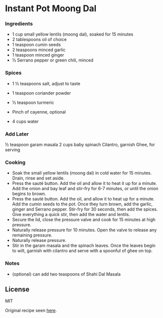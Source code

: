 # Instant Pot Moong Dal


### Ingredients

- 1 cup small yellow lentils (moong dal), soaked for 15 minutes
- 2 tablespoons oil of choice
- 1 teaspoon cumin seeds
- 2 teaspoons minced garlic
- 1 teaspoon minced ginger
- ½ Serrano pepper or green chili, minced

### Spices

 - 1 ½ teaspoons salt, adjust to taste
 - 1 teaspoon coriander powder
 - ½ teaspoon turmeric
 - Pinch of cayenne, optional

 - 4 cups water

### Add Later

½ teaspoon garam masala
2 cups baby spinach
Cilantro, garnish
Ghee, for serving

### Cooking

  - Soak the small yellow lentils (moong dal) in cold water for 15 minutes. Drain, rinse and set aside.
  - Press the sauté button. Add the oil and allow it to heat it up for a minute. Add the onion and bay leaf and stir-fry for 6-7 minutes, or until the onion begins to brown.
  - Press the sauté button. Add the oil, and allow it to heat up for a minute. Add the cumin seeds to the pot. Once they turn brown, add the garlic, ginger and Serrano pepper. Stir-fry for 30 seconds, then add the spices. Give everything a quick stir, then add the water and lentils.
  - Secure the lid, close the pressure valve and cook for 15 minutes at high pressure.
  - Naturally release pressure for 10 minutes. Open the valve to release any remaining pressure.
  - Naturally release pressure.
  - Stir in the garam masala and the spinach leaves. Once the leaves begin to wilt, garnish with cilantro and serve with a spoonful of ghee on top.


### Notes

 - (optional) can add two teaspoons of Shahi Dal Masala

License
----

MIT

Original recipe seen [here](https://myheartbeets.com/cart/?add-to-cart=10996).
